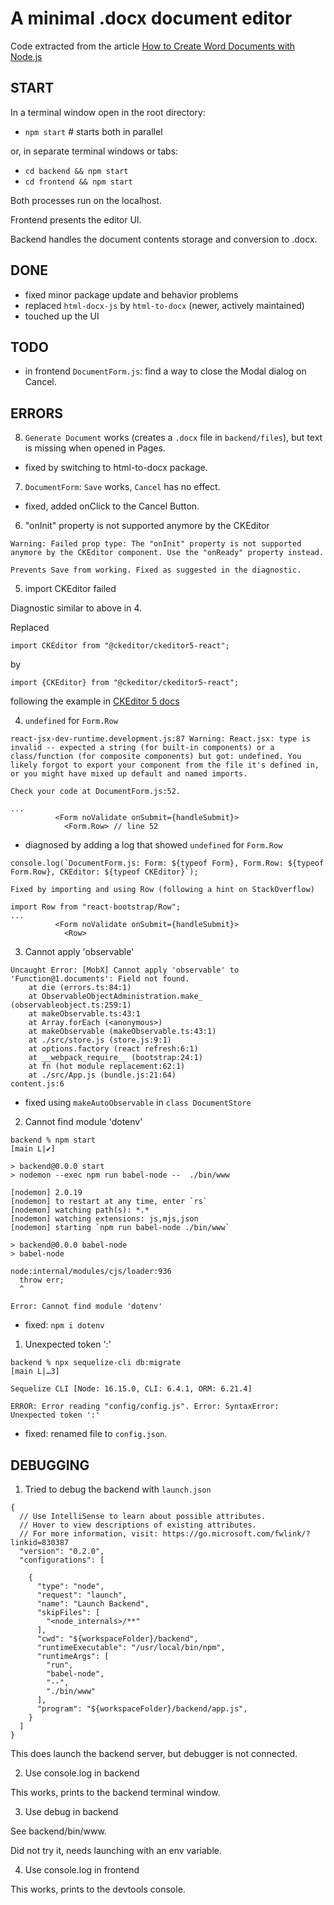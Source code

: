 # A minimal .docx document editor

Code extracted from the article [How to Create Word Documents with Node.js](https://medium.com/swlh/how-to-create-word-documents-with-node-js-4f74d6d4662c)

## START

In a terminal window open in the root directory:
- `npm start` # starts both in parallel

or, in separate terminal windows or tabs:

- `cd backend && npm start`
- `cd frontend && npm start`

Both processes run on the localhost.

Frontend presents the editor UI.

Backend handles the document contents storage and conversion to .docx.

## DONE

- fixed minor package update and behavior problems 
- replaced `html-docx-js` by `html-to-docx` (newer, actively maintained)
- touched up the UI

## TODO

- in frontend `DocumentForm.js`: find a way to close the Modal dialog on Cancel.

## ERRORS

8. `Generate Document` works (creates a `.docx` file in `backend/files`), but text is missing when opened in Pages.
- fixed by switching to html-to-docx package.

7. `DocumentForm`: `Save` works, `Cancel` has no effect.

- fixed, added onClick to the Cancel Button.

6. "onInit" property is not supported anymore by the CKEditor

```
Warning: Failed prop type: The "onInit" property is not supported anymore by the CKEditor component. Use the "onReady" property instead.
```

    Prevents Save from working. Fixed as suggested in the diagnostic.

5. import CKEditor failed

Diagnostic similar to above in 4.

Replaced

```
import CKEditor from "@ckeditor/ckeditor5-react";
```

by

```
import {CKEditor} from "@ckeditor/ckeditor5-react";
```

following the example in [CKEditor 5 docs](https://ckeditor.com/docs/ckeditor5/latest/installation/getting-started/frameworks/react.html)

4. `undefined` for `Form.Row`

```
react-jsx-dev-runtime.development.js:87 Warning: React.jsx: type is invalid -- expected a string (for built-in components) or a class/function (for composite components) but got: undefined. You likely forgot to export your component from the file it's defined in, or you might have mixed up default and named imports.

Check your code at DocumentForm.js:52.

...
          <Form noValidate onSubmit={handleSubmit}>
            <Form.Row> // line 52

```

- diagnosed by adding a log that showed `undefined` for `Form.Row`

```
console.log(`DocumentForm.js: Form: ${typeof Form}, Form.Row: ${typeof Form.Row}, CKEditor: ${typeof CKEditor}`);

```

    Fixed by importing and using Row (following a hint on StackOverflow)

```
import Row from "react-bootstrap/Row";
...
          <Form noValidate onSubmit={handleSubmit}>
            <Row>
```

3. Cannot apply 'observable'

```
Uncaught Error: [MobX] Cannot apply 'observable' to 'Function@1.documents': Field not found.
    at die (errors.ts:84:1)
    at ObservableObjectAdministration.make_ (observableobject.ts:259:1)
    at makeObservable.ts:43:1
    at Array.forEach (<anonymous>)
    at makeObservable (makeObservable.ts:43:1)
    at ./src/store.js (store.js:9:1)
    at options.factory (react refresh:6:1)
    at __webpack_require__ (bootstrap:24:1)
    at fn (hot module replacement:62:1)
    at ./src/App.js (bundle.js:21:64)
content.js:6
```

- fixed using `makeAutoObservable` in `class DocumentStore`

2. Cannot find module 'dotenv'

```
backend % npm start                                                                      [main L|✔]

> backend@0.0.0 start
> nodemon --exec npm run babel-node --  ./bin/www

[nodemon] 2.0.19
[nodemon] to restart at any time, enter `rs`
[nodemon] watching path(s): *.*
[nodemon] watching extensions: js,mjs,json
[nodemon] starting `npm run babel-node ./bin/www`

> backend@0.0.0 babel-node
> babel-node

node:internal/modules/cjs/loader:936
  throw err;
  ^

Error: Cannot find module 'dotenv'

```

- fixed: `npm i dotenv`

1. Unexpected token ':'

```
backend % npx sequelize-cli db:migrate                                                            [main L|…3]

Sequelize CLI [Node: 16.15.0, CLI: 6.4.1, ORM: 6.21.4]

ERROR: Error reading "config/config.js". Error: SyntaxError: Unexpected token ':'

```

- fixed: renamed file to `config.json`.

## DEBUGGING

1. Tried to debug the backend with `launch.json`

```
{
  // Use IntelliSense to learn about possible attributes.
  // Hover to view descriptions of existing attributes.
  // For more information, visit: https://go.microsoft.com/fwlink/?linkid=830387
  "version": "0.2.0",
  "configurations": [

    {
      "type": "node",
      "request": "launch",
      "name": "Launch Backend",
      "skipFiles": [
        "<node_internals>/**"
      ],
      "cwd": "${workspaceFolder}/backend",
      "runtimeExecutable": "/usr/local/bin/npm",
      "runtimeArgs": [
        "run",
        "babel-node",
        "--",
        "./bin/www"
      ],
      "program": "${workspaceFolder}/backend/app.js",
    }
  ]
}
```

This does launch the backend server, but debugger is not connected.

2. Use console.log in backend

This works, prints to the backend terminal window.

3. Use debug in backend

See backend/bin/www.

Did not try it, needs launching with an env variable.

4. Use console.log in frontend

This works, prints to the devtools console.
